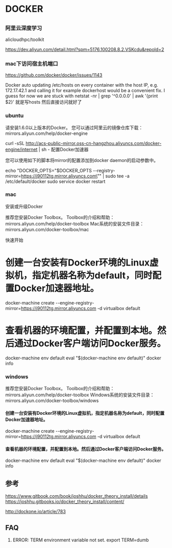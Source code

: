 DOCKER
=============

##


### 阿里云深度学习

alicloudhpc/toolkit

https://dev.aliyun.com/detail.html?spm=5176.100208.8.2.VSKcdu&repoId=2

### mac下访问宿主机端口

https://github.com/docker/docker/issues/1143

Docker auto updating /etc/hosts on every container with the host IP, e.g. 172.17.42.1 and calling it for example dockerhost would be a convenient fix.
I guess for now we are stuck with
netstat -nr | grep '^0\.0\.0\.0' | awk '{print $2}'
就是写hosts 然后直接访问就好了


### ubuntu

请安装1.6.0以上版本的Docker。
您可以通过阿里云的镜像仓库下载： mirrors.aliyun.com/help/docker-engine

curl -sSL http://acs-public-mirror.oss-cn-hangzhou.aliyuncs.com/docker-engine/internet | sh -
配置Docker加速器

您可以使用如下的脚本将mirror的配置添加到docker daemon的启动参数中。

echo "DOCKER_OPTS=\"\$DOCKER_OPTS --registry-mirror=https://j90112tg.mirror.aliyuncs.com\"" | sudo tee -a /etc/default/docker
sudo service docker restart


### mac

安装或升级Docker

推荐您安装Docker Toolbox。
Toolbox的介绍和帮助： mirrors.aliyun.com/help/docker-toolbox
Mac系统的安装文件目录： mirrors.aliyun.com/docker-toolbox/mac

快速开始

# 创建一台安装有Docker环境的Linux虚拟机，指定机器名称为default，同时配置Docker加速器地址。
docker-machine create --engine-registry-mirror=https://j90112tg.mirror.aliyuncs.com -d virtualbox default

# 查看机器的环境配置，并配置到本地。然后通过Docker客户端访问Docker服务。
docker-machine env default
eval "$(docker-machine env default)"
docker info

### windows

推荐您安装Docker Toolbox。
Toolbox的介绍和帮助： mirrors.aliyun.com/help/docker-toolbox
Windows系统的安装文件目录： mirrors.aliyun.com/docker-toolbox/windows

#### 创建一台安装有Docker环境的Linux虚拟机，指定机器名称为default，同时配置Docker加速器地址。
docker-machine create --engine-registry-mirror=https://j90112tg.mirror.aliyuncs.com -d virtualbox default

#### 查看机器的环境配置，并配置到本地。然后通过Docker客户端访问Docker服务。
docker-machine env default
eval "$(docker-machine env default)"
docker info


## 参考

https://www.gitbook.com/book/joshhu/docker_theory_install/details
https://joshhu.gitbooks.io/docker_theory_install/content/

http://dockone.io/article/783

## FAQ


1. ERROR: TERM environment variable not set.
export TERM=dumb
